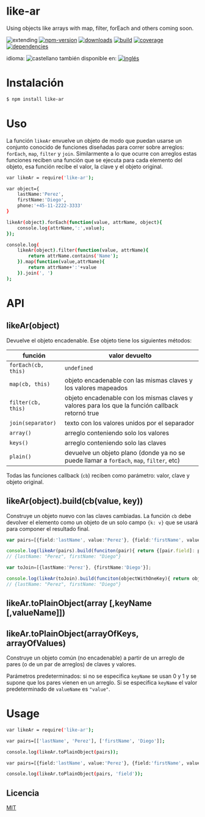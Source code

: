 <!--multilang v0 es:LEEME.md en:README.md -->
# like-ar
<!--lang:es-->
Using objects like arrays with map, filter, forEach and others coming soon.
<!--lang:en--]
Using objects like arrays with map, filter, forEach and others coming soon.

[!--lang:*-->

<!-- cucardas -->
![extending](https://img.shields.io/badge/stability-extending-orange.svg)
[![npm-version](https://img.shields.io/npm/v/like-ar.svg)](https://npmjs.org/package/like-ar)
[![downloads](https://img.shields.io/npm/dm/like-ar.svg)](https://npmjs.org/package/like-ar)
[![build](https://img.shields.io/travis/codenautas/like-ar/master.svg)](https://travis-ci.org/codenautas/like-ar)
[![coverage](https://img.shields.io/coveralls/codenautas/like-ar/master.svg)](https://coveralls.io/r/codenautas/like-ar)
[![dependencies](https://img.shields.io/david/codenautas/like-ar.svg)](https://david-dm.org/codenautas/like-ar)


<!--multilang buttons-->

idioma: ![castellano](https://raw.githubusercontent.com/codenautas/multilang/master/img/lang-es.png)
también disponible en:
[![inglés](https://raw.githubusercontent.com/codenautas/multilang/master/img/lang-en.png)](README.md)

<!--lang:es-->
# Instalación
<!--lang:en--]
# Install
[!--lang:*-->
```sh
$ npm install like-ar
```

<!--lang:es-->
# Uso

La función `likeAr` envuelve un objeto de modo que puedan usarse un
conjunto conocido de funciones diseñadas para correr sobre arreglos: 
`forEach`, `map`, `filter` y `join`. Similarmente a lo que ocurre con arreglos 
estas funciones reciben una función que se ejecuta para cada elemento del objeto,
esa función recibe el valor, la clave y el objeto original.

<!--lang:en--]
# Usage

The function `likeAr` wraps an object. The wraped object can be used like an array 
with some array functions: `forEach`, `map`, `filter` y `join`. 

These functions receive a callback in the same way that the array version does. 

[!--lang:*-->
```sh
var likeAr = require('like-ar');

var object={
    lastName:'Perez',
    firstName:'Diego',
    phone:'+45-11-2222-3333'
}

likeAr(object).forEach(function(value, attrName, object){
    console.log(attrName,':',value);
});

console.log(
    likeAr(object).filter(function(value, attrName){
        return attrName.contains('Name');
    }).map(function(value,attrName){
        return attrName+':'+value
    }).join(', ')
);

```

<!--lang:*-->
# API

## likeAr(object)
<!--lang:es-->
Devuelve el objeto encadenable. Ese objeto tiene los siguientes métodos:

función             | valor devuelto
--------------------|--------------------
`forEach(cb, this)` | `undefined`
`map(cb, this)`     | objeto encadenable con las mismas claves y los valores mapeados
`filter(cb, this)`  | objeto encadenable con los mismas claves y valores para los que la función callback retornó true
`join(separator)`   | texto con los valores unidos por el separador
`array()`           | arreglo conteniendo solo los valores
`keys()`            | arreglo conteniendo solo las claves
`plain()`           | devuelve un objeto plano (donde ya no se puede llamar a `forEach`, `map`, `filter`, etc)

Todas las funciones callback (`cb`) reciben como parámetro: valor, clave y objeto original. 

<!--lang:en--]
The callback functions receive these parameters: `value`, `key` and the original object.
The functions that in the Array case returns Arrays returns a chainable object.

function            | returned value
--------------------|--------------------
`forEach(cb, this)` | `undefined`
`map(cb, this)`     | chainable object with the same keys and the value mapeds
`filter(db, this)`  | chainable object with the same keys and values for only that key/value that returns true in the callback function
`join(separator)`   | string with the join of the values
`array()`           | array of values
`keys()`            | array of keys
`plain()`           | plain object without likeAr functions

[!--lang:*-->

## likeAr(object).build(cb(value, key))
<!--lang:es-->
Construye un objeto nuevo con las claves cambiadas. 
La función `cb` debe devolver el elemento como un objeto de un solo campo `{k: v}` que se usará para componer el resultado final. 

<!--lang:en--]
Builds a new object with new keys. 

The callback function must return a `{key: value}` object to compose the final result. 
[!--lang:*-->

```ts
var pairs=[{field:'lastName', value:'Perez'}, {field:'firstName', value:'Diego'}];

console.log(likeAr(pairs).build(funciton(pair){ return {[pair.field]: pair.value}; ));
// {lastName: "Perez", firstName: "Diego"}

var toJoin=[{lastName:'Perez'}, {firstName:'Diego'}];

console.log(likeAr(toJoin).build(funciton(objectWithOneKey){ return objectWithOneKey; ));
// {lastName: "Perez", firstName: "Diego"}

```


## likeAr.toPlainObject(array [,keyName [,valueName]])
## likeAr.toPlainObject(arrayOfKeys, arrayOfValues)

<!--lang:es-->
Construye un objeto común (no encadenable) a partir de un arreglo de pares (o de un par de arreglos) de claves y valores. 

Parámetros predeterminados: si no se especifica `keyName` se usan 0 y 1 y se supone que los pares vienen en un arreglo. 
Si se especifica `keyName` el valor predeterminado de `valueName` es `"value"`.


<!--lang:en--]
Returns a plain object from an array of pairs (or a pair of arrays) of key/values. 

Default values: `0` and `1` if `keyName` is not set. `"value"` for `valueName` if `keyName` is set.

[!--lang:*-->
# Usage

```sh
var likeAr = require('like-ar');

var pairs=[['lastName', 'Perez'], ['firstName', 'Diego']];

console.log(likeAr.toPlainObject(pairs));

var pairs=[{field:'lastName', value:'Perez'}, {field:'firstName', value:'Diego'}];

console.log(likeAr.toPlainObject(pairs, 'field'));
```

<!--lang:es-->
## Licencia
<!--lang:en--]
## License
[!--lang:*-->
  
[MIT](LICENSE)

